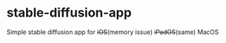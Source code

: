 # stable-diffusion-app
Simple stable diffusion app for ~~iOS~~(memory issue) ~~iPadOS~~(same) MacOS
